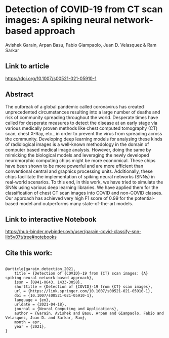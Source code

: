 # Detection of COVID-19 from CT scan images: A spiking neural network-based approach

Avishek Garain, Arpan Basu, Fabio Giampaolo, Juan D. Velasquez & Ram Sarkar

## Link to article

https://doi.org/10.1007/s00521-021-05910-1

## Abstract

The outbreak of a global pandemic called coronavirus has created unprecedented circumstances resulting into a large number of deaths and risk of community spreading throughout the world. Desperate times have called for desperate measures to detect the disease at an early stage via various medically proven methods like chest computed tomography (CT) scan, chest X-Ray, etc., in order to prevent the virus from spreading across the community. 
Developing deep learning models for analysing these kinds of radiological images is a well-known methodology in the domain of computer based medical image analysis. However, doing the same by mimicking the biological models and leveraging the newly developed neuromorphic computing chips might be more economical. These chips have been shown to be more powerful and are more efficient than conventional central and graphics processing units.
Additionally, these chips facilitate the implementation of spiking neural networks (SNNs) in real-world scenarios. To this end, in this work, we have tried to simulate the SNNs using various deep learning libraries. We have applied them for the classification of chest CT scan images into COVID and non-COVID classes. Our approach has achieved very high F1 score of 0.99 for the potential-based model and outperforms many state-of-the-art models. 

## Link to interactive Notebook

https://hub-binder.mybinder.ovh/user/garain-covid-classify-snn-lib5v07t/tree#notebooks

## Cite this work:

```

@article{garain_detection_2021,
	title = {Detection of {COVID}-19 from {CT} scan images: {A} spiking neural network-based approach},
	issn = {0941-0643, 1433-3058},
	shorttitle = {Detection of {COVID}-19 from {CT} scan images},
	url = {https://link.springer.com/10.1007/s00521-021-05910-1},
	doi = {10.1007/s00521-021-05910-1},
	language = {en},
	urldate = {2021-04-18},
	journal = {Neural Computing and Applications},
	author = {Garain, Avishek and Basu, Arpan and Giampaolo, Fabio and Velasquez, Juan D. and Sarkar, Ram},
	month = apr,
	year = {2021},
}

```
